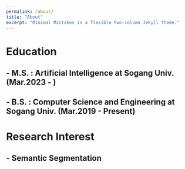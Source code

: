 ```yaml
---
permalink: /about/
title: "About"
excerpt: "Minimal Mistakes is a flexible two-column Jekyll theme."
---
```


# Education

## - M.S. : Artificial Intelligence at Sogang Univ. (Mar.2023 - )
## - B.S. : Computer Science and Engineering at Sogang Univ. (Mar.2019 - Present)

# Research Interest

## - Semantic Segmentation

